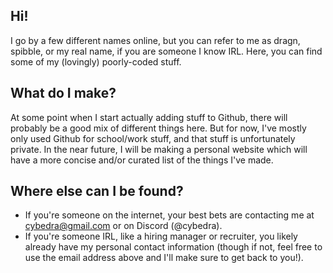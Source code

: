 ## Hi!

I go by a few different names online, but you can refer to me as dragn, spibble, or my real name, if you are someone I know IRL. Here, you can find some of my (lovingly) poorly-coded stuff.

## What do I make?

At some point when I start actually adding stuff to Github, there will probably be a good mix of different things here. But for now, I've mostly only used Github for school/work stuff, and that stuff is unfortunately private. In the near future, I will be making a personal website which will have a more concise and/or curated list of the things I've made.

## Where else can I be found?

- If you're someone on the internet, your best bets are contacting me at cybedra@gmail.com or on Discord (@cybedra).
- If you're someone IRL, like a hiring manager or recruiter, you likely already have my personal contact information (though if not, feel free to use the email address above and I'll make sure to get back to you!).
